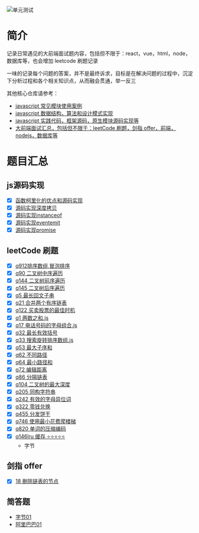 ![单元测试](https://github.com/ddzyan/frontend-interview/workflows/Nodejs/badge.svg)

# 简介

记录日常遇见的大前端面试题内容，包括但不限于：react，vue，html，node，数据库等，也会增加 leetcode 刷题记录

一味的记录每个问题的答案，并不是最终诉求，目标是在解决问题的过程中，沉淀下分析过程和各个相关知识点，从而融会贯通，举一反三

其他核心仓库请参考：

* [javascript 常见模块使用案例](https://github.com/ddzyan/node-module-example)
* [javascript 数据结构，算法和设计模式实现](https://github.com/ddzyan/algorithmAndDataStructure)
* [javascript 实践代码，框架源码，原生模块源码实现等](https://github.com/ddzyan/node-project)
* [大前端面试汇总，包括但不限于：leetCode 刷题，剑指 offer，前端，nodejs，数据库等](https://github.com/ddzyan/node-project)

# 题目汇总

## js源码实现

- [x] [函数柯里化的优点和源码实现](./js源码实现/函数柯里化.js)
- [x] [源码实现深度拷贝](./js源码实现/深度拷贝.js)
- [x] [源码实现instanceof](./js源码实现/instanceof.js)
- [x] [源码实现eventemit](./js源码实现/eventEmit源码实现)
- [x] [源码实现promise](./js源码实现/promise源码实现)

## leetCode 刷题

- [x] [q912排序数组,冒泡排序](./leetCode/q912排序数组/冒泡)
- [x] [q90 二叉树中序遍历](./leetCode/q90二叉树中序遍历)
- [x] [q144 二叉树前序遍历](./leetCode/q144二叉树前序遍历)
- [x] [q145 二叉树后序遍历](./leetCode/q145二叉树后序遍历)
- [x] [q5 最长回文子串](./leetCode/q5最长回文子串)
- [x] [q21 合并两个有序链表](./leetCode/q21合并两个有序链表)
- [x] [q122 买卖股票的最佳时机](./leetCode/q122买卖股票的最佳时机)
- [x] [q1 两数之和.js](./leetCode/q1两数之和.js)
- [x] [q17 电话号码的字母组合.js](./leetCode/q17电话号码的字母组合.js)
- [x] [q32 最长有效括号](./leetCode/q32最长有效括号)
- [x] [q33 搜索旋转排序数组.js](./leetCode/q33搜索旋转排序数组.js)
- [x] [q53 最大子序和](./leetCode/q53最大子序和)
- [x] [q62 不同路径](./leetCode/q62不同路径)
- [x] [q64 最小路径和](./leetCode/q64最小路径和)
- [x] [q72 编辑距离](./leetCode/q72编辑距离)
- [x] [q86 分隔链表](./leetCode/q86分隔链表)
- [x] [q104 二叉树的最大深度](./leetCode/q104二叉树的最大深度)
- [x] [q205 同构字符串](./leetCode/q205同构字符串)
- [x] [q242 有效的字母异位词](./leetCode/q242有效的字母异位词)
- [x] [q322 零钱兑换](./leetCode/q322零钱兑换)
- [x] [q455 分发饼干](./leetCode/q455分发饼干)
- [x] [q746 使用最小花费爬楼梯](./leetCode/q746使用最小花费爬楼梯)
- [x] [q820 单词的压缩编码](./leetCode/q820单词的压缩编码)
- [x] [q146lru 缓存 ⭐️⭐️⭐️⭐️⭐️](./leetCode/q146LRU缓存)
  - 字节

## 剑指 offer

- [x] [18 删除链表的节点](./leetCode/18删除链表的节点)

## 简答题
- [字节01](./简答题/字节跳动/01)
- [阿里巴巴01](./简答题/阿里巴巴/01)
